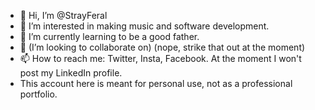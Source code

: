 - 👋 Hi, I’m @StrayFeral
- 👀 I’m interested in making music and software development.
- 🌱 I’m currently learning to be a good father.
- 💞️ (I’m looking to collaborate on) (nope, strike that out at the moment)
- 📫 How to reach me: Twitter, Insta, Facebook. At the moment I won't post my LinkedIn profile.
- This account here is meant for personal use, not as a professional portfolio.

<!---
StrayFeral/StrayFeral is a ✨ special ✨ repository because its `README.md` (this file) appears on your GitHub profile.
You can click the Preview link to take a look at your changes.
--->
